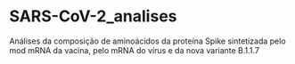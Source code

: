 # SARS-CoV-2_analises
Análises da composição de aminoácidos da proteína Spike sintetizada pelo mod mRNA da vacina, pelo mRNA do vírus e da nova variante B.1.1.7
